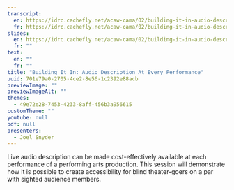 ```yaml
---
transcript:
  en: https://idrc.cachefly.net/acaw-cama/02/building-it-in-audio-description-at-every-performance-transcript-en.docx
  fr: https://idrc.cachefly.net/acaw-cama/02/building-it-in-audio-description-at-every-performance-transcript-fr.docx
slides:
  en: https://idrc.cachefly.net/acaw-cama/02/building-it-in-audio-description-at-every-performance-slides-en.pptx
  fr: ""
text:
  en: ""
  fr: ""
title: "Building It In: Audio Description At Every Performance"
uuid: 701e79a0-2705-4ce2-8e56-1c2392e88acb
previewImage: ""
previewImageAlt: ""
themes:
  - 49e72e28-7453-4233-8aff-456b3a956615
customTheme: ""
youtube: null
pdf: null
presenters:
  - Joel Snyder
---
```

Live audio description can be made cost-effectively available at each performance of a performing arts production. This session will demonstrate how it is possible to create accessibility for blind theater-goers on a par with sighted audience members.
